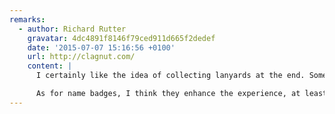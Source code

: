 ```yaml
---
remarks:
  - author: Richard Rutter
    gravatar: 4dc4891f8146f79ced911d665f2dedef
    date: '2015-07-07 15:16:56 +0100'
    url: http://clagnut.com/
    content: |
      I certainly like the idea of collecting lanyards at the end. Something we should definitely do at Clearleft's conferences, especially as the lanyards are usually branded 'Clearleft' (although sponsorship is available :-)

      As for name badges, I think they enhance the experience, at least if they are designed so that you can read people's names without getting accidentally intimate. I like to remember who I’m talking to -- I don't have the best memory when it comes to matching names to faces.
---
```

